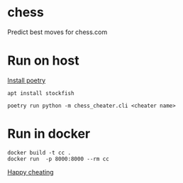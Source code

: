 # chess
Predict best moves for chess.com 

# Run on host
[Install poetry](https://python-poetry.org/docs/#installation)
```
apt install stockfish

poetry run python -m chess_cheater.cli <cheater name>
```

# Run in docker
```
docker build -t cc .
docker run  -p 8000:8000 --rm cc
```
[Happy cheating](http://127.0.0.1:8080/docs)